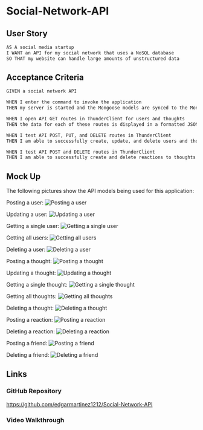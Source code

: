 # Social-Network-API

## User Story

```md
AS A social media startup
I WANT an API for my social network that uses a NoSQL database
SO THAT my website can handle large amounts of unstructured data
```

## Acceptance Criteria

```md
GIVEN a social network API

WHEN I enter the command to invoke the application
THEN my server is started and the Mongoose models are synced to the MongoDB database

WHEN I open API GET routes in ThunderClient for users and thoughts
THEN the data for each of these routes is displayed in a formatted JSON

WHEN I test API POST, PUT, and DELETE routes in ThunderClient
THEN I am able to successfully create, update, and delete users and thoughts in my database

WHEN I test API POST and DELETE routes in ThunderClient
THEN I am able to successfully create and delete reactions to thoughts and add and remove friends to a user’s friend list
```

## Mock Up

The following pictures show the API models being used for this application:

Posting a user:
![Posting a user](./Assets/users/user%20post.png)

Updating a user:
![Updating a user](./Assets/users/user%20put.png)

Getting a single user:
![Getting a single user](./Assets/users/user%20get%20single.png)

Getting all users:
![Getting all users](./Assets/users/user%20get%20all.png)

Deleting a user:
![Deleting a user](./Assets/users/user%20deleted.png)

Posting a thought:
![Posting a thought](./Assets/thought/post%20thought.png)

Updating a thought:
![Updating a thought](./Assets/thought/put%20thought.png)

Getting a single thought:
![Getting a single thought](./Assets/thought/get%20single%20thought.png)

Getting all thoughts:
![Getting all thoughts](./Assets/thought/get%20all%20thought.png)

Deleting a thought:
![Deleting a thought](./Assets/thought/delete%20thought.png)

Posting a reaction:
![Posting a reaction](./Assets/reaction/post%20reaction.png)

Deleting a reaction:
![Deleting a reaction](./Assets/reaction/delete%20reaction.png)

Posting a friend:
![Posting a friend](./Assets/friend/post%20friend.png)

Deleting a friend:
![Deleting a friend](./Assets/friend/delete%20friend.png)

## Links

### GitHub Repository

https://github.com/edgarmartinez1212/Social-Network-API

### Video Walkthrough

